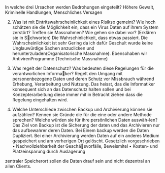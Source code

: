 In welche drei Ursachen werden Bedrohungen eingeteilt?
Höhere Gewalt, Kriminelle Handlungen, Menschliches Versagen

2. Was ist mit Eintritswahrscheinlichkeit eines Risikso gemeint? Wie hoch schätzen sie die Möglichkeit ein, dass ein Virus Daten auf ihrem System zerstört? Treffen sie Massnahmen? Wie gehen sie dabei vor? (Erklären sie in S􀆟chworten)
Die Wahrschinlichkeit, dass etwas passiert. Die Wahrscheinlichkeit ist sehr Gering da ich dafür Geschult wurde keine Unglauwürdige Sachen anzuclicken und herunterzuladen(Organisatorische Massnahme). Ebensohaben wir AntivirenProgramme (Technische Massnahme)

3. Was regelt der Datenschutz? Was bedeuten diese Regelungen für die verantworlichen Informa􀆟ker?
Regelt den Umgang mit personenbezogene Daten und deren Schutz vor Missbrauch während Erhebung, Verarbeitung und Nutzung.
Das heisst, das die Informatiker konsequent sich an das Datenschutz halten sollen und bei Konzepterarbeitung diese immer mit in Betracht ziehen dass die Regelung eingehalten wird.


4. Welche Unterschiede zwischen Backup und Archivierung können sie aufzählen? Kennen sie Gründe die für die eine oder andere Methode sprechen? Welche würden sie für ihre persönlichen Daten auswäh-len?
Das Ziel von Backup ist die Sicherung der daten und das Archivieren nur das aufbewahrer deren Daten.
Bei Einem backup werden die Daten Dupliziert. Bei einer Archivierung werden Daten auf ein anderes Medium gespeichert und am vorherigen Ort gelöscht.
Gesetzlich vorgeschrieben
• Nachvollziehbarkeit der Geschä􀅌svorfälle, Beweismitel
• Kosten- und Platzeinsparung durch Auslagerung



zentraler Speicherort sollen die Daten drauf sein und nicht dezentral an allen Clients.

